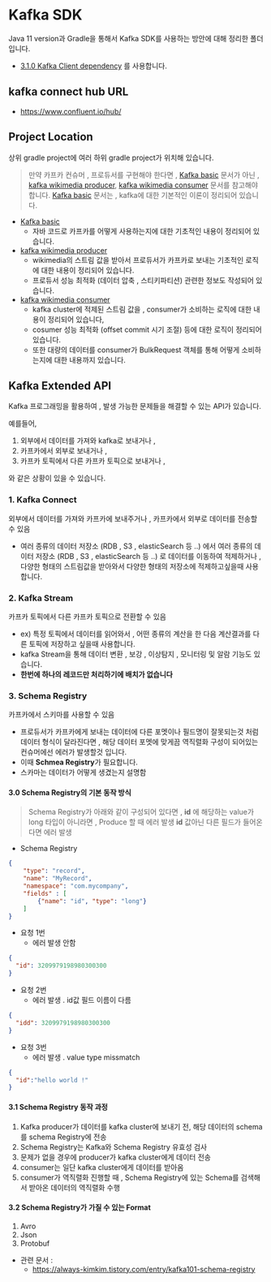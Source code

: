 # Kafka SDK
Java 11 version과 Gradle을 통해서 Kafka SDK를 사용하는 방안에 대해 정리한 폴더입니다.
- [3.1.0 Kafka Client dependency](https://mvnrepository.com/artifact/org.apache.kafka/kafka-clients/3.1.0) 를 사용합니다.

## kafka connect hub URL
- https://www.confluent.io/hub/

## Project Location
상위 gradle project에 여러 하위 gradle project가 위치해 있습니다.
>만약 카프카 컨슈머 , 프로듀서를 구현해야 한다면 , [Kafka basic](./kafka-basics) 문서가 아닌 , [kafka wikimedia producer](./kafka-producer-wikimedia), [kafka wikimedia consumer](./kafka-consumer-opensearch) 문서를 참고해야 합니다.
>[Kafka basic](./kafka-basics) 문서는 , kafka에 대한 기본적인 이론이 정리되어 있습니다.

- [Kafka basic](./kafka-basics)
  - 자바 코드로 카프카를 어떻게 사용하는지에 대한 기초적인 내용이 정리되어 있습니다.
- [kafka wikimedia producer](./kafka-producer-wikimedia)
  - wikimedia의 스트림 값을 받아서 프로듀서가 카프카로 보내는 기초적인 로직에 대한 내용이 정리되어 있습니다.
  - 프로듀서 성능 최적화 (데이터 압축 , 스티키파티션) 관련한 정보도 작성되어 있습니다.
- [kafka wikimedia consumer](./kafka-consumer-opensearch)
  - kafka cluster에 적제된 스트림 값을 , consumer가 소비하는 로직에 대한 내용이 정리되어 있습니다,
  - cosumer 성능 최적화 (offset commit 시기 조절) 등에 대한 로직이 정리되어 있습니다.
  - 또한 대량의 데이터를 consumer가 BulkRequest 객체를 통해 어떻게 소비하는지에 대한 내용까지 있습니다.

## Kafka Extended API
Kafka 프로그래밍을 활용하여 , 발생 가능한 문제들을 해결할 수 있는 API가 있습니다.

예를들어,  
1. 외부에서 데이터를 가져와 kafka로 보내거나 ,
2. 카프카에서 외부로 보내거나 ,
3. 카프카 토픽에서 다른 카프카 토픽으로 보내거나 ,

와 같은 상황이 있을 수 있습니다.

### 1. Kafka Connect
외부에서 데이터를 가져와 카프카에 보내주거나 , 카프카에서 외부로 데이터를 전송할 수 있음
  - 여러 종류의 데이터 저장소 (RDB , S3 , elasticSearch 등 ..) 에서 여러 종류의 데이터 저장소 (RDB , S3 , elasticSearch 등 ..) 로 데이터를 이동하여 적제하거나 , 다양한 형태의 스트림값을 받아와서 다양한 형태의 저장소에 적제하고싶을때 사용합니다.

### 2. Kafka Stream
카프카 토픽에서 다른 카프카 토픽으로 전환할 수 있음
  - ex) 특정 토픽에서 데이터를 읽어와서 , 어떤 종류의 계산을 한 다음 계산결과를 다른 토픽에 저장하고 싶을때 사용합니다.
  - kafka Stream을 통해 데이터 변환 , 보강 , 이상탐지 , 모니터링 및 알람 기능도 있습니다.
  - **한번에 하나의 레코드만 처리하기에 배치가 없습니다**

### 3. Schema Registry
카프카에서 스키마를 사용할 수 있음
  - 프로듀서가 카프카에게 보내는 데이터에 다른 포멧이나 필드명이 잘못되는것 처럼 데이터 형식이 달라진다면 , 해당 데이터 포멧에 맞게끔 역직렬화 구성이 되어있는 컨슈머에선 에러가 발생할것 입니다.
  - 이때 **Schmea Registry**가 필요합니다.
  - 스카마는 데이터가 어떻게 생겼는지 설명함
#### 3.0 Schema Registry의 기본 동작 방식
>Schema Registry가 아래와 같이 구성되어 있다면 ,
>**id** 에 해당하는 value가 long 타입이 아니라면 , Produce 할 때 에러 발생
>**id** 값아닌 다른 필드가 들어온다면 에러 발생

- Schema Registry
```json
{
	"type": "record",
	"name": "MyRecord",
	"namespace": "com.mycompany",
	"fields" : [
		{"name": "id", "type": "long"}
	]
}
```

- 요청 1번
  - 에러 발생 안함
```json
{
  "id": 3209979198980300300
}
```


- 요청 2번
  - 에러 발생 . id값 필드 이름이 다름
```json
{
  "idd": 3209979198980300300
}
```

- 요청 3번
  - 에러 발생 . value type missmatch
```json
{
  "id":"hello world !"
}
```

#### 3.1 Schema Registry 동작 과정
1. Kafka producer가 데이터를 kafka cluster에 보내기 전,  해당 데이터의 schema를 schema Registry에 전송
2. Schema Registry는 Kafka와 Schema Registry 유효성 검사
3. 문제가 없을 경우에 producer가 kafka cluster에게 데이터 전송
4. consumer는 일단 kafka cluster에게 데이터를 받아옴
5. consumer가 역직렬화 진행할 때 , Schema Registry에 있는 Schema를 검색해서 받아온 데이터의 역직렬화 수행

#### 3.2 Schema Registry가 가질 수 있는 Format
1. Avro
2. Json
3. Protobuf

- 관련 문서 : 
  - https://always-kimkim.tistory.com/entry/kafka101-schema-registry